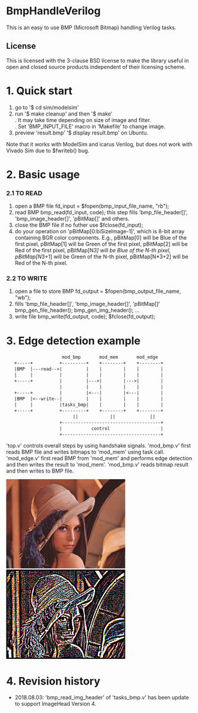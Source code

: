 # BmpHandleVerilog

This is an easy to use BMP (Microsoft Bitmap) handling Verilog tasks.

## License
This is licensed with the 3-clause BSD license to make the library useful in open and closed source products independent of their licensing scheme.

# 1. Quick start

   1) go to '$ cd sim/modelsim'
   2) run '$ make cleanup' and then '$ make' <br>
      . It may take time depending on size of image and filter. <br>
      . Set 'BMP_INPUT_FILE' macro in 'Makefile' to change image.
   3) preview 'result.bmp'
      '$ display result.bmp' on Ubuntu.

   Note that it works with ModelSim and icarus Verilog, but does not work with Vivado Sim due to $fwriteb() bug.

# 2. Basic usage

### 2.1 TO READ
   1) open a BMP file
      fd_input = $fopen(bmp_input_file_name, "rb");
   2) read BMP
      bmp_read(fd_input, code);
      this step fills 'bmp_file_header[]', 'bmp_image_header[]',
      'pBitMap[]' and others.
   3) close the BMP file if no futher use
      $fclose(fd_input);
   4) do your operation on 'pBitMap[0:biSizeImage-1]',
      which is 8-bit array containing BGR color components.
      E.g., pBitMap[0] will be Blue of the first pixel,
            pBitMap[1] will be Green of the first pixel,
            pBitMap[2] will be Red of the first pixel,
            pBitMap[N*3] will be Blue of the N-th pixel,
            pBitMap[N*3+1] will be Green of the N-th pixel,
            pBitMap[N*3+2] will be Red of the N-th pixel.

### 2.2 TO WRITE
   1) open a file to store BMP
      fd_output = $fopen(bmp_output_file_name, "wb");
   2) fills 'bmp_file_header[]', 'bmp_image_header[]', 'pBitMap[]'
      bmp_gen_file_header(); bmp_gen_img_header(); ...
   3) write file
        bmp_write(fd_output, code);
        $fclose(fd_output);
# 3. Edge detection example

```
                     mod_bmp       mod_mem       mod_edge
   +-----+          +---------+    +--------+    +--------+
   |BMP  |---read-->|         |    |        |    |        |
   |     |          |         |    |        |    |        |
   +-----+          |         |--->|        |--->|        |
                    |         |    |        |    |        |
   +-----+          |         |<---|        |<---|        |
   |BMP  |<--write--|         |    |        |    |        |
   |     |          |tasks_bmp|    |        |    |        |
   +-----+          +---------+    +--------+    +--------+
                         ||            ||             ||
                    +-------------------------------------+
                    |           control                   |
                    +-------------------------------------+
```

   'top.v' controls overall steps by using handshake signals.
   'mod_bmp.v' first reads BMP file and writes bitmaps to 'mod_mem' using task call.
   'mod_edge.v' first read BMP from 'mod_mem' and performs edge detection and then writes the result to 'mod_mem'.
   'mod_bmp.v' reads bitmap result and then writes to BMP file.
 
   ![Lenna orginal image](sim/modelsim/images/lenna_320x240.bmp) ![Lenna edge-detected image](sim/modelsim/images/lenna_320x240_result.bmp)
   
# 4. Revision history
   * 2018.08.03: 'bmp_read_img_header' of 'tasks_bmp.v' has been update to support ImageHead Version 4.
